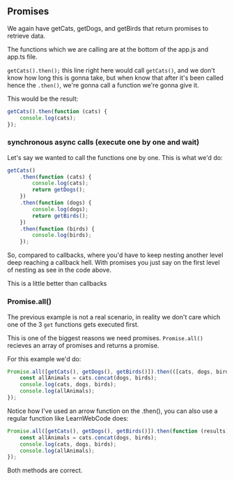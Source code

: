 ## Promises

We again have getCats, getDogs, and getBirds that return promises to retrieve data.

The functions which we are calling are at the bottom of the app.js and app.ts file.

`getCats().then();` this line right here would call `getCats()`, and we don't know how long this is gonna take, but when know that after it's been called hence the `.then()`, we're gonna call a function we're gonna give it.

This would be the result:

```js
getCats().then(function (cats) {
    console.log(cats);
});
```

### synchronous async calls (execute one by one and wait)

Let's say we wanted to call the functions one by one. This is what we'd do:

```js
getCats()
    .then(function (cats) {
        console.log(cats);
        return getDogs();
    })
    .then(function (dogs) {
        console.log(dogs);
        return getBirds();
    })
    .then(function (birds) {
        console.log(birds);
    });
```

So, compared to callbacks, where you'd have to keep nesting another level deep reaching a callback hell. With promises you just say on the first level of nesting as see in the code above.

This is a little better than callbacks

### Promise.all()

The previous example is not a real scenario, in reality we don't care which one of the 3 `get` functions gets executed first.

This is one of the biggest reasons we need promises. `Promise.all()` recieves an array of promises and returns a promise.

For this example we'd do:

```js
Promise.all([getCats(), getDogs(), getBirds()]).then(([cats, dogs, birds]) => {
    const allAnimals = cats.concat(dogs, birds);
    console.log(cats, dogs, birds);
    console.log(allAnimals);
});
```

Notice how I've used an arrow function on the .then(), you can also use a regular function like LearnWebCode does:

```js
Promise.all([getCats(), getDogs(), getBirds()]).then(function (results) {
    const allAnimals = cats.concat(dogs, birds);
    console.log(cats, dogs, birds);
    console.log(allAnimals);
});
```

Both methods are correct.

